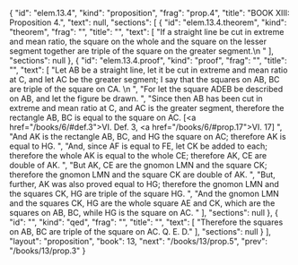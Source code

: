 {
  "id": "elem.13.4",
  "kind": "proposition",
  "frag": "prop.4",
  "title": "BOOK XIII: Proposition 4.",
  "text": null,
  "sections": [
    {
      "id": "elem.13.4.theorem",
      "kind": "theorem",
      "frag": "",
      "title": "",
      "text": [
        "If a straight line be cut in extreme and mean ratio, the square on the whole and the square on the lesser segment together are triple of the square on the greater segment.\n      "
      ],
      "sections": null
    },
    {
      "id": "elem.13.4.proof",
      "kind": "proof",
      "frag": "",
      "title": "",
      "text": [
        "Let AB be a straight line, let it be cut in extreme and mean ratio at C, and let AC be the greater segment; I say that the squares on AB, BC are triple of the square on CA. \n      ",
        "For let the square ADEB be described on AB, and let the figure be drawn. ",
        "Since then AB has been cut in extreme and mean ratio at C, and AC is the greater segment, therefore the rectangle AB, BC is equal to the square on AC. [<a href=\"/books/6/#def.3\">VI. Def. 3</a>, <a href=\"/books/6/#prop.17\">VI. 17</a>] ",
        "And AK is the rectangle AB, BC, and HG the square on AC; therefore AK is equal to HG. ",
        "And, since AF is equal to FE, let CK be added to each; therefore the whole AK is equal to the whole CE; therefore AK, CE are double of AK. ",
        "But AK, CE are the gnomon LMN and the square CK; therefore the gnomon LMN and the square CK are double of AK. ",
        "But, further, AK was also proved equal to HG; therefore the gnomon LMN and the squares CK, HG are triple of the square HG. ",
        "And the gnomon LMN and the squares CK, HG are the whole square AE and CK, which are the squares on AB, BC, while HG is the square on AC. "
      ],
      "sections": null
    },
    {
      "id": "",
      "kind": "qed",
      "frag": "",
      "title": "",
      "text": [
        "Therefore the squares on AB, BC are triple of the square on AC. Q. E. D."
      ],
      "sections": null
    }
  ],
  "layout": "proposition",
  "book": 13,
  "next": "/books/13/prop.5",
  "prev": "/books/13/prop.3"
}
